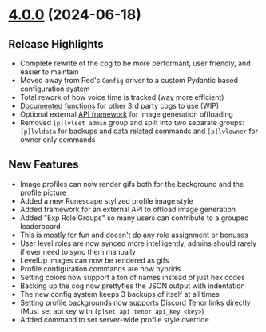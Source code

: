 # [4.0.0](https://github.com/vertyco/vrt-cogs/commit/60c7eedb14c770304f1e29449456596eb5949426) (2024-06-18)

## Release Highlights

- Complete rewrite of the cog to be more performant, user friendly, and easier to maintain
- Moved away from Red's `Config` driver to a custom Pydantic based configuration system
- Total rework of how voice time is tracked (way more efficient)
- [Documented functions](https://github.com/vertyco/vrt-cogs/tree/main/levelup/shared) for other 3rd party cogs to use (WIP)
- Optional external [API framework](https://github.com/vertyco/vrt-cogs/blob/main/levelup/generator/README.md) for image generation offloading
- Removed `[p]lvlset admin` group and split into two separate groups: `[p]lvldata` for backups and data related commands and `[p]lvlowner` for owner only commands

## New Features

- Image profiles can now render gifs both for the background and the profile picture
- Added a new Runescape stylized profile image style
- Added framework for an external API to offload image generation
- Added "Exp Role Groups" so many users can contribute to a grouped leaderboard
- This is mostly for fun and doesn't do any role assignment or bonuses
- User level roles are now synced more intelligently, admins should rarely if ever need to sync them manually
- LevelUp images can now be rendered as gifs
- Profile configuration commands are now hybrids
- Setting colors now support a ton of names instead of just hex codes
- Backing up the cog now prettyfies the JSON output with indentation
- The new config system keeps 3 backups of itself at all times
- Setting profile backgrounds now supports Discord [Tenor](https://developers.google.com/tenor/guides/quickstart) links directly (Must set api key with `[p]set api tenor api_key <key>`)
- Added command to set server-wide profile style override
